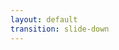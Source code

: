 ```yaml
---
layout: default
transition: slide-down
---
```


<Timeline
  v-motion
  :initial="{ x: -430 }"
  :enter="{ x: -430 }"
  :click-1="{ x: -1380 }"
  title="Oktober 2025"
  heading="Spendenlauf"
  description="Die gesammelten Spenden gehen an eine gemeinnützige Organisation eurer Wahl."
/>

<Timeline
  v-click
  v-motion
  :initial="{ x: 950 }"
  :enter="{ x: -430 }"
  :click-2="{ x: -1380 }"
  title="Dezember 2025"
  heading="Weihnachtspäckchenaktion"
  description="Wir sammeln und verpacken Geschenke für Bedürftige zu Weihnachten."
/>

<Timeline
  v-click
  v-motion
  :initial="{ x: 950 }"
  :enter="{ x: -430 }"
  :click-3="{ x: -1380 }"
  title="06. Dezember 2025"
  heading="Nikolausaktion"
  description="Schokolade und kleine Überraschungen für die Unterstufe."
/>

<Timeline
  v-click
  v-motion
  :initial="{ x: 950 }"
  :enter="{ x: -430 }"
  :click-4="{ x: -1380 }"
  title="Februar 2026"
  heading="Fasching"
  description="Faschingsfeier, organisiert mit den Patenklassen."
/>

<Timeline
  v-click
  v-motion
  :initial="{ x: 950 }"
  :enter="{ x: -430 }"
  :click-5="{ x: -1380 }"
  title="14. Februar 2026"
  heading="Valentinstag"
  description="Rosenverkauf am Pausenhof."
/>

<Timeline
  v-click
  v-motion
  :initial="{ x: 950 }"
  :enter="{ x: -430 }"
  :click-6="{ x: -1380 }"
  title="Mai 2026"
  heading="Bunsencup"
  description="Fußballturnier mit anderen Heidelberger Schulen."
/>
